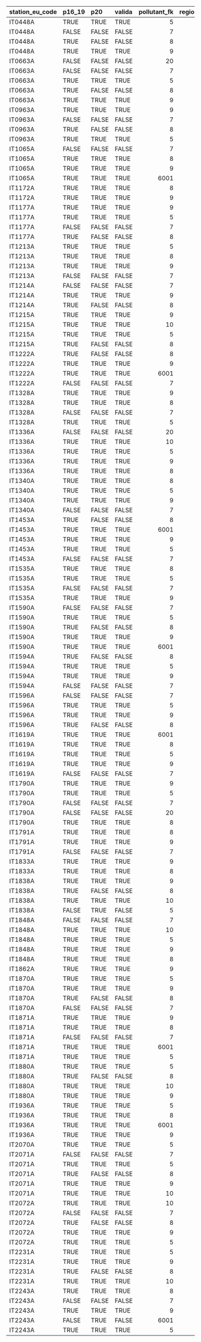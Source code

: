 

|station_eu_code |p16_19 |p20   |valida | pollutant_fk| region_id|regione |provincia |
|:---------------|:------|:-----|:------|------------:|---------:|:-------|:---------|
|IT0448A         |TRUE   |TRUE  |TRUE   |            5|         5|VENETO  |Venezia   |
|IT0448A         |FALSE  |FALSE |FALSE  |            7|         5|VENETO  |Venezia   |
|IT0448A         |TRUE   |FALSE |FALSE  |            8|         5|VENETO  |Venezia   |
|IT0448A         |TRUE   |TRUE  |TRUE   |            9|         5|VENETO  |Venezia   |
|IT0663A         |FALSE  |FALSE |FALSE  |           20|         5|VENETO  |Vicenza   |
|IT0663A         |FALSE  |FALSE |FALSE  |            7|         5|VENETO  |Vicenza   |
|IT0663A         |TRUE   |TRUE  |TRUE   |            5|         5|VENETO  |Vicenza   |
|IT0663A         |TRUE   |FALSE |FALSE  |            8|         5|VENETO  |Vicenza   |
|IT0663A         |TRUE   |TRUE  |TRUE   |            9|         5|VENETO  |Vicenza   |
|IT0963A         |TRUE   |TRUE  |TRUE   |            9|         5|VENETO  |Venezia   |
|IT0963A         |FALSE  |FALSE |FALSE  |            7|         5|VENETO  |Venezia   |
|IT0963A         |TRUE   |FALSE |FALSE  |            8|         5|VENETO  |Venezia   |
|IT0963A         |TRUE   |TRUE  |TRUE   |            5|         5|VENETO  |Venezia   |
|IT1065A         |FALSE  |FALSE |FALSE  |            7|         5|VENETO  |Vicenza   |
|IT1065A         |TRUE   |TRUE  |TRUE   |            8|         5|VENETO  |Vicenza   |
|IT1065A         |TRUE   |TRUE  |TRUE   |            9|         5|VENETO  |Vicenza   |
|IT1065A         |TRUE   |TRUE  |TRUE   |         6001|         5|VENETO  |Vicenza   |
|IT1172A         |TRUE   |TRUE  |TRUE   |            8|         5|VENETO  |Vicenza   |
|IT1172A         |TRUE   |TRUE  |TRUE   |            9|         5|VENETO  |Vicenza   |
|IT1177A         |TRUE   |TRUE  |TRUE   |            9|         5|VENETO  |Vicenza   |
|IT1177A         |TRUE   |TRUE  |TRUE   |            5|         5|VENETO  |Vicenza   |
|IT1177A         |FALSE  |FALSE |FALSE  |            7|         5|VENETO  |Vicenza   |
|IT1177A         |TRUE   |FALSE |FALSE  |            8|         5|VENETO  |Vicenza   |
|IT1213A         |TRUE   |TRUE  |TRUE   |            5|         5|VENETO  |Rovigo    |
|IT1213A         |TRUE   |TRUE  |TRUE   |            8|         5|VENETO  |Rovigo    |
|IT1213A         |TRUE   |TRUE  |TRUE   |            9|         5|VENETO  |Rovigo    |
|IT1213A         |FALSE  |FALSE |FALSE  |            7|         5|VENETO  |Rovigo    |
|IT1214A         |FALSE  |FALSE |FALSE  |            7|         5|VENETO  |Rovigo    |
|IT1214A         |TRUE   |TRUE  |TRUE   |            9|         5|VENETO  |Rovigo    |
|IT1214A         |TRUE   |FALSE |FALSE  |            8|         5|VENETO  |Rovigo    |
|IT1215A         |TRUE   |TRUE  |TRUE   |            9|         5|VENETO  |Rovigo    |
|IT1215A         |TRUE   |TRUE  |TRUE   |           10|         5|VENETO  |Rovigo    |
|IT1215A         |TRUE   |TRUE  |TRUE   |            5|         5|VENETO  |Rovigo    |
|IT1215A         |TRUE   |FALSE |FALSE  |            8|         5|VENETO  |Rovigo    |
|IT1222A         |TRUE   |FALSE |FALSE  |            8|         5|VENETO  |Venezia   |
|IT1222A         |TRUE   |TRUE  |TRUE   |            9|         5|VENETO  |Venezia   |
|IT1222A         |TRUE   |TRUE  |TRUE   |         6001|         5|VENETO  |Venezia   |
|IT1222A         |FALSE  |FALSE |FALSE  |            7|         5|VENETO  |Venezia   |
|IT1328A         |TRUE   |TRUE  |TRUE   |            9|         5|VENETO  |Treviso   |
|IT1328A         |TRUE   |TRUE  |TRUE   |            8|         5|VENETO  |Treviso   |
|IT1328A         |FALSE  |FALSE |FALSE  |            7|         5|VENETO  |Treviso   |
|IT1328A         |TRUE   |TRUE  |TRUE   |            5|         5|VENETO  |Treviso   |
|IT1336A         |FALSE  |FALSE |FALSE  |           20|         5|VENETO  |Verona    |
|IT1336A         |TRUE   |TRUE  |TRUE   |           10|         5|VENETO  |Verona    |
|IT1336A         |TRUE   |TRUE  |TRUE   |            5|         5|VENETO  |Verona    |
|IT1336A         |TRUE   |TRUE  |TRUE   |            9|         5|VENETO  |Verona    |
|IT1336A         |TRUE   |TRUE  |TRUE   |            8|         5|VENETO  |Verona    |
|IT1340A         |TRUE   |TRUE  |TRUE   |            8|         5|VENETO  |Verona    |
|IT1340A         |TRUE   |TRUE  |TRUE   |            5|         5|VENETO  |Verona    |
|IT1340A         |TRUE   |TRUE  |TRUE   |            9|         5|VENETO  |Verona    |
|IT1340A         |FALSE  |FALSE |FALSE  |            7|         5|VENETO  |Verona    |
|IT1453A         |TRUE   |FALSE |FALSE  |            8|         5|VENETO  |Padova    |
|IT1453A         |TRUE   |TRUE  |TRUE   |         6001|         5|VENETO  |Padova    |
|IT1453A         |TRUE   |TRUE  |TRUE   |            9|         5|VENETO  |Padova    |
|IT1453A         |TRUE   |TRUE  |TRUE   |            5|         5|VENETO  |Padova    |
|IT1453A         |FALSE  |FALSE |FALSE  |            7|         5|VENETO  |Padova    |
|IT1535A         |TRUE   |TRUE  |TRUE   |            8|         5|VENETO  |Verona    |
|IT1535A         |TRUE   |TRUE  |TRUE   |            5|         5|VENETO  |Verona    |
|IT1535A         |FALSE  |FALSE |FALSE  |            7|         5|VENETO  |Verona    |
|IT1535A         |TRUE   |TRUE  |TRUE   |            9|         5|VENETO  |Verona    |
|IT1590A         |FALSE  |FALSE |FALSE  |            7|         5|VENETO  |Treviso   |
|IT1590A         |TRUE   |TRUE  |TRUE   |            5|         5|VENETO  |Treviso   |
|IT1590A         |TRUE   |FALSE |FALSE  |            8|         5|VENETO  |Treviso   |
|IT1590A         |TRUE   |TRUE  |TRUE   |            9|         5|VENETO  |Treviso   |
|IT1590A         |TRUE   |TRUE  |TRUE   |         6001|         5|VENETO  |Treviso   |
|IT1594A         |TRUE   |FALSE |FALSE  |            8|         5|VENETO  |Belluno   |
|IT1594A         |TRUE   |TRUE  |TRUE   |            5|         5|VENETO  |Belluno   |
|IT1594A         |TRUE   |TRUE  |TRUE   |            9|         5|VENETO  |Belluno   |
|IT1594A         |FALSE  |FALSE |FALSE  |            7|         5|VENETO  |Belluno   |
|IT1596A         |FALSE  |FALSE |FALSE  |            7|         5|VENETO  |Treviso   |
|IT1596A         |TRUE   |TRUE  |TRUE   |            5|         5|VENETO  |Treviso   |
|IT1596A         |TRUE   |TRUE  |TRUE   |            9|         5|VENETO  |Treviso   |
|IT1596A         |TRUE   |FALSE |FALSE  |            8|         5|VENETO  |Treviso   |
|IT1619A         |TRUE   |TRUE  |TRUE   |         6001|         5|VENETO  |Belluno   |
|IT1619A         |TRUE   |TRUE  |TRUE   |            8|         5|VENETO  |Belluno   |
|IT1619A         |TRUE   |TRUE  |TRUE   |            5|         5|VENETO  |Belluno   |
|IT1619A         |TRUE   |TRUE  |TRUE   |            9|         5|VENETO  |Belluno   |
|IT1619A         |FALSE  |FALSE |FALSE  |            7|         5|VENETO  |Belluno   |
|IT1790A         |TRUE   |TRUE  |TRUE   |            9|         5|VENETO  |Belluno   |
|IT1790A         |TRUE   |TRUE  |TRUE   |            5|         5|VENETO  |Belluno   |
|IT1790A         |FALSE  |FALSE |FALSE  |            7|         5|VENETO  |Belluno   |
|IT1790A         |FALSE  |FALSE |FALSE  |           20|         5|VENETO  |Belluno   |
|IT1790A         |TRUE   |TRUE  |TRUE   |            8|         5|VENETO  |Belluno   |
|IT1791A         |TRUE   |TRUE  |TRUE   |            8|         5|VENETO  |Vicenza   |
|IT1791A         |TRUE   |TRUE  |TRUE   |            9|         5|VENETO  |Vicenza   |
|IT1791A         |FALSE  |FALSE |FALSE  |            7|         5|VENETO  |Vicenza   |
|IT1833A         |TRUE   |TRUE  |TRUE   |            9|         5|VENETO  |Vicenza   |
|IT1833A         |TRUE   |TRUE  |TRUE   |            8|         5|VENETO  |Vicenza   |
|IT1838A         |TRUE   |TRUE  |TRUE   |            9|         5|VENETO  |Vicenza   |
|IT1838A         |TRUE   |FALSE |FALSE  |            8|         5|VENETO  |Vicenza   |
|IT1838A         |TRUE   |TRUE  |TRUE   |           10|         5|VENETO  |Vicenza   |
|IT1838A         |FALSE  |TRUE  |FALSE  |            5|         5|VENETO  |Vicenza   |
|IT1848A         |FALSE  |FALSE |FALSE  |            7|         5|VENETO  |Verona    |
|IT1848A         |TRUE   |TRUE  |TRUE   |           10|         5|VENETO  |Verona    |
|IT1848A         |TRUE   |TRUE  |TRUE   |            5|         5|VENETO  |Verona    |
|IT1848A         |TRUE   |TRUE  |TRUE   |            9|         5|VENETO  |Verona    |
|IT1848A         |TRUE   |TRUE  |TRUE   |            8|         5|VENETO  |Verona    |
|IT1862A         |TRUE   |TRUE  |TRUE   |            9|         5|VENETO  |Venezia   |
|IT1870A         |TRUE   |TRUE  |TRUE   |            5|         5|VENETO  |Padova    |
|IT1870A         |TRUE   |TRUE  |TRUE   |            9|         5|VENETO  |Padova    |
|IT1870A         |TRUE   |FALSE |FALSE  |            8|         5|VENETO  |Padova    |
|IT1870A         |FALSE  |FALSE |FALSE  |            7|         5|VENETO  |Padova    |
|IT1871A         |TRUE   |TRUE  |TRUE   |            9|         5|VENETO  |Padova    |
|IT1871A         |TRUE   |TRUE  |TRUE   |            8|         5|VENETO  |Padova    |
|IT1871A         |FALSE  |FALSE |FALSE  |            7|         5|VENETO  |Padova    |
|IT1871A         |TRUE   |TRUE  |TRUE   |         6001|         5|VENETO  |Padova    |
|IT1871A         |TRUE   |TRUE  |TRUE   |            5|         5|VENETO  |Padova    |
|IT1880A         |TRUE   |TRUE  |TRUE   |            5|         5|VENETO  |Padova    |
|IT1880A         |TRUE   |FALSE |FALSE  |            8|         5|VENETO  |Padova    |
|IT1880A         |TRUE   |TRUE  |TRUE   |           10|         5|VENETO  |Padova    |
|IT1880A         |TRUE   |TRUE  |TRUE   |            9|         5|VENETO  |Padova    |
|IT1936A         |TRUE   |TRUE  |TRUE   |            5|         5|VENETO  |Venezia   |
|IT1936A         |TRUE   |TRUE  |TRUE   |            8|         5|VENETO  |Venezia   |
|IT1936A         |TRUE   |TRUE  |TRUE   |         6001|         5|VENETO  |Venezia   |
|IT1936A         |TRUE   |TRUE  |TRUE   |            9|         5|VENETO  |Venezia   |
|IT2070A         |TRUE   |TRUE  |TRUE   |            5|         5|VENETO  |Padova    |
|IT2071A         |FALSE  |FALSE |FALSE  |            7|         5|VENETO  |Padova    |
|IT2071A         |TRUE   |TRUE  |TRUE   |            5|         5|VENETO  |Padova    |
|IT2071A         |TRUE   |FALSE |FALSE  |            8|         5|VENETO  |Padova    |
|IT2071A         |TRUE   |TRUE  |TRUE   |            9|         5|VENETO  |Padova    |
|IT2071A         |TRUE   |TRUE  |TRUE   |           10|         5|VENETO  |Padova    |
|IT2072A         |TRUE   |TRUE  |TRUE   |           10|         5|VENETO  |Rovigo    |
|IT2072A         |FALSE  |FALSE |FALSE  |            7|         5|VENETO  |Rovigo    |
|IT2072A         |TRUE   |FALSE |FALSE  |            8|         5|VENETO  |Rovigo    |
|IT2072A         |TRUE   |TRUE  |TRUE   |            9|         5|VENETO  |Rovigo    |
|IT2072A         |TRUE   |TRUE  |TRUE   |            5|         5|VENETO  |Rovigo    |
|IT2231A         |TRUE   |TRUE  |TRUE   |            5|         5|VENETO  |Treviso   |
|IT2231A         |TRUE   |TRUE  |TRUE   |            9|         5|VENETO  |Treviso   |
|IT2231A         |TRUE   |FALSE |FALSE  |            8|         5|VENETO  |Treviso   |
|IT2231A         |TRUE   |TRUE  |TRUE   |           10|         5|VENETO  |Treviso   |
|IT2243A         |TRUE   |TRUE  |TRUE   |            8|         5|VENETO  |Verona    |
|IT2243A         |FALSE  |FALSE |FALSE  |            7|         5|VENETO  |Verona    |
|IT2243A         |TRUE   |TRUE  |TRUE   |            9|         5|VENETO  |Verona    |
|IT2243A         |FALSE  |TRUE  |FALSE  |         6001|         5|VENETO  |Verona    |
|IT2243A         |TRUE   |TRUE  |TRUE   |            5|         5|VENETO  |Verona    |
